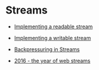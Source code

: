 Streams
=======


- [Implementing a readable stream](https://nodejs.org/docs/latest/api/stream.html#stream_implementing_a_readable_stream)
- [Implementing a writable stream](https://nodejs.org/docs/latest/api/stream.html#stream_implementing_a_writable_stream)
- [Backpressuring in Streams](https://nodejs.org/es/docs/guides/backpressuring-in-streams/)

- [2016 - the year of web streams](https://jakearchibald.com/2016/streams-ftw/)